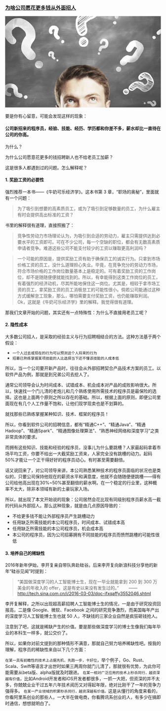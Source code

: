 ### [为啥公司愿花更多钱从外面招人](http://blog.csdn.net/foruok/article/details/50942201)
![](img/为啥公司愿花更多钱从外面招人.jpg)


要是你有心留意，可能会发现这样的现象：

#### 公司新招来的程序员，经验、技能、经历、学历都和你差不多，薪水却比一直待在公司的你高。
为什么？

为什么公司愿意花更多的钱招聘新人也不给老员工加薪？

这是很多人都遇到过的问题。怎么解释呢？

#### 1. 奖励工资的必要性

强烈推荐一本书——《牛奶可乐经济学》。这本书第 3 章，“职场的奥秘”，里面就有一个问题：

>为了吸引到想要的高素质员工，或为了吸引到足够数量的员工，为什么雇主有时会提供高出标准的工资？


书里的解释很有道理，直接照搬了：

>竞争性劳动力市场理论认为，为吸引到合适的劳动力，雇主只需提供达到必要水平的工资即可。可在不少公司，每一个空缺的职位，都会有无数高素质申请者竞争。难道这些公司不能支付较少的工资以赚取更高利润吗？

>一个可能的原因是，提供奖励工资有助于确保员工的诚实行为。只拿到市场价格工资的员工，没什么道理担心失业。毕竟，在竞争充分的劳动力市场，符合市场价格的工作岗位数量基本上是稳定的。可有着奖励工资的工作岗位，却不是随随便便就能找到的。所以，有幸能得到这类工作岗位的员工，有着强烈的经济动机，尽其所能地保住这一岗位。尤其是，相较于拿市场工资的员工，拿奖励工资的员工消极怠工的可能性很小。倘若公司能通过这种方式缓解怠工现象，那么，哪怕需要支付奖励工资，也仍能赚取利润。
Ok，这就是《牛奶可乐经济学》里的解释。我觉得很有道理。



那我们文章开始的问题，其实还有一点特殊性：为什么不直接用老员工呢？

#### 2. 隐性成本

大多数公司招人，是采取的经验主义与行为招聘相结合的方法。这种方法基于两个假设：

- `一个人过去或现在的行为可以预测这个人将来的行为`
- `招募已熟练掌握某项技能的人比选择当下还不懂该技能的人成本低`

所以，当一个公司要开新产品时，往往会从外部招聘契合产品技术方案的员工。以软件产品为例，那就是到兄弟公司去挖人了。

通常公司领导会认为时间成本、试错成本、机会成本对产品的成败影响很大。所以，快速找一个门儿清的老炮儿和几个熟练使用所需技术的程序员是最保险的选择。这也是上面两个原则之所以存在的基础。所以，根据上面的原则，即便公司里面现在有几个人工作量不饱和，让他们现学现卖也是不划算的。

就找那些已熟练掌握某种知识、技术、框架的程序员！

所以，你看到软件公司的招聘信息，都有“精通C++”、“精通Java”、“精通Hadoop”、“精通Spark”、“精通图像处理算法”、“熟悉神经网络和深度学习”之类非常具体的要求。

而拥有这些知识、技能和经验的程序员，没事儿为什么要跳槽？人家最起码拿着市场平均工资，你要不给出一大截奖励工资来，人家完全没有跳槽的动力。起码50%才能让一个正干得好好的程序员动心。有时甚至需要翻倍。

话又说回来了，对公司领导来讲，本公司熟悉某种技术的程序员面临的状况也是类似的，只要公司保持他现在的薪资水平和满意度，他就不会随随便便跳槽——得有公司给他高出现在30%~50%甚至翻倍的薪水啊。在一个稳定的行业里，这种概率不太大，除非本领域有新的土豪玩家入场。

所以，就出现了本文开始说的现象：公司居然会花比现有同级别程序员薪水高一截的代码从外部招人。那么这种现象，就是由几点原因导致的：

- 不给更多钱不能让外部程序员产生跳槽动力
- 任用缺乏所需技能的本公司程序员，时间成本、试错成本高
- 任用缺乏所需技能的本公司程序员，机会成本高
- 本公司的程序员，因为公司招募拥有不同技能的程序员而愤然跳槽的可能性很低
#### 3. 培养自己的稀缺性

2016年新年伊始，李开复亲自带队奔赴硅谷。后来李开复向新浪科技分享他的新年“硅谷见闻”时提到：

>“美国做深度学习的人工智能博士生，现在一毕业就能拿到 200 到 300 万美金的年收入的 offer，这是有史以来没有发生过的。”
　　——http://tech.sina.com.cn/i/2016-03-03/doc-ifxqaffy3552046.shtml


李开复解释，之所以出现超高薪招聘人工智能博士生的情况，一是由于研究投资回报高，二是像 Google、微软、Facebook 之间的研究竞争激烈，而美国每年产出的深度学习人工智能博士生也就 50 人，不缺钱的三家企业自然是疯狂砸钱抢人。

注意到了吧，这就是稀缺产生的价值。要是那些做深度学习的博士生像我们每年毕业的本科生一样多，就公交价了。

所以，如果你对前文提到的那种情形不满意，那就自己努力培养稀缺性吧。按我的理解，程序员的稀缺性来自以下几个方面：

`在某一具有前瞻性的技术上占据先机，先跑一步，卡好位`，举个例子，Go、Rust、Scala、Swift等语言才出世时如果三两周你就门儿清了，那就很有优势，为此你可能需要从beta版、alpha版就及时跟进。
`在某一相对广泛应用的技术上秒杀同行，越资深越有价值`，比如Android开发者和iOS开发者都很多，一抓一大把，但资深的并不太多，你兢兢业业干过五年六年技术阅历又对得起年限，绝对比刚干了一年的竞争力强得多。
`在某一产业领域的积累秒杀同行，越资深越有价值。`这是从懂行的角度来看的，你看阿里系创业的那些人，一大半在做电商，你看腾讯系创业的人，有多少在搞即时通信，想想就明白了。
